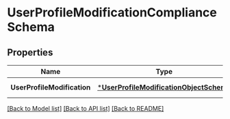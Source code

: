 # UserProfileModificationComplianceSchema

## Properties
Name | Type | Description | Notes
------------ | ------------- | ------------- | -------------
**UserProfileModification** | [***UserProfileModificationObjectSchema**](UserProfileModificationObjectSchema.md) |  | [default to null]

[[Back to Model list]](../README.md#documentation-for-models) [[Back to API list]](../README.md#documentation-for-api-endpoints) [[Back to README]](../README.md)

